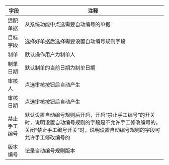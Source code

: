 
| 字段     | 注释                                                                                          |
| ------ | ------------------------------------------------------------------------------------------- |
| 适配单据   | 从系统功能中点选需要自动编号的单据                                                                           |
| 目标字段   | 选择好单据后选择需要设置自动编号规则字段                                                                        |
| 制单     | 默认操作用户为制单人                                                                                  |
| 制单日期   | 默认制单的当前日期为制单日期                                                                              |
| 审核人    | 点选审核按钮后自动产生                                                                                 |
| 审核日期   | 点选审核按钮后自动产生                                                                                 |
| 禁止手工编号 | 默认设置自动编号规则后开启，开启“禁止手工编号”的开关时，说明设置自动编号规则的字段是不允许手工修改编号的。关闭“禁止手工编号开关”时，说明设置自动编号规则的字段可允许手工修改编号的 |
| 版本编号   | 记录自动编号规则版本                                                                                  |
